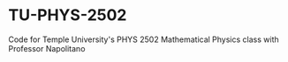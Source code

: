 # TU-PHYS-2502
Code for Temple University's PHYS 2502 Mathematical Physics class with Professor Napolitano 
